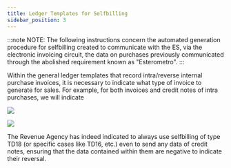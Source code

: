 ```yaml
---
title: Ledger Templates for Selfbilling
sidebar_position: 3
---
```

:::note NOTE:
The following instructions concern the automated generation procedure for selfbilling created to communicate with the ES, via the electronic invoicing circuit, the data on purchases previously communicated through the abolished requirement known as "Esterometro".
:::

Within the general ledger templates that record intra/reverse internal purchase invoices, it is necessary to indicate what type of invoice to generate for sales. For example, for both invoices and credit notes of intra purchases, we will indicate

![](/img/it-it/finance-area/e-invoice/auto-invoice/ledger-templates1.png)

![](/img/it-it/finance-area/e-invoice/auto-invoice/ledger-templates2.png)


The Revenue Agency has indeed indicated to always use selfbilling of type TD18 (or specific cases like TD16, etc.) even to send any data of credit notes, ensuring that the data contained within them are negative to indicate their reversal.